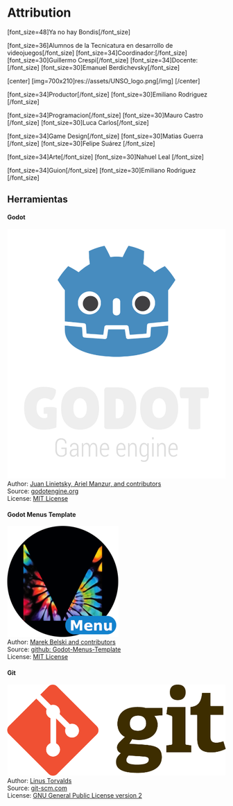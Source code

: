 # Attribution
[font_size=48]Ya no hay Bondis[/font_size]


[font_size=36]Alumnos de la Tecnicatura en desarrollo de videojuegos[/font_size]
[font_size=34]Coordinador:[/font_size]
[font_size=30]Guillermo Crespi[/font_size]
[font_size=34]Docente:[/font_size]
[font_size=30]Emanuel Berdichevsky[/font_size]

[center]
[img=700x210]res://assets/UNSO_logo.png[/img]
[/center]


[font_size=34]Productor[/font_size]
[font_size=30]Emiliano Rodriguez [/font_size]


[font_size=34]Programacion[/font_size]
[font_size=30]Mauro Castro [/font_size]
[font_size=30]Luca Carlos[/font_size]


[font_size=34]Game Design[/font_size]
[font_size=30]Matias Guerra [/font_size]
[font_size=30]Felipe Suárez [/font_size]


[font_size=34]Arte[/font_size]
[font_size=30]Nahuel Leal [/font_size]

  
[font_size=34]Guion[/font_size]
[font_size=30]Emiliano Rodriguez [/font_size]



## Herramientas
#### Godot
![Godot Engine Logo](/addons/maaacks_menus_template/examples/assets/godot_engine_logo/logo_vertical_color_dark.png)  
Author: [Juan Linietsky, Ariel Manzur, and contributors](https://godotengine.org/contact)  
Source: [godotengine.org](https://godotengine.org/)  
License: [MIT License](https://github.com/godotengine/godot/blob/master/LICENSE.txt) 

#### Godot Menus Template
![Maaack Plugin Icon](/addons/maaacks_menus_template/examples/assets/icon.png)  
Author: [Marek Belski and contributors](https://github.com/Maaack/Godot-Menus-Template/graphs/contributors)  
Source: [github: Godot-Menus-Template](https://github.com/Maaack/Godot-Menus-Template)  
License: [MIT License](LICENSE.txt)  

#### Git
![Git Logo](/addons/maaacks_menus_template/examples/assets/git_logo/Git-Logo-2Color.png)  
Author: [Linus Torvalds](https://github.com/torvalds)  
Source: [git-scm.com](https://git-scm.com/downloads)  
License: [GNU General Public License version 2](https://opensource.org/licenses/GPL-2.0)
